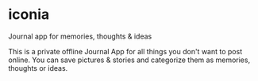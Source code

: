 # iconia
Journal app for memories, thoughts &amp; ideas

This is a private offline Journal App for all things you don't want to post online.
You can save pictures &amp; stories and categorize them as memories, thoughts or ideas.
